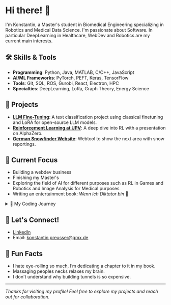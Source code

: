 # Hi there! 👋  
I'm Konstantin, a Master's student in Biomedical Engineering specializing in Robotics and Medical Data Science. I'm passionate about Software. In particular DeepLearning in Healthcare, WebDev and Robotics are my current main interests. 

## 🛠️ Skills & Tools  
- **Programming**: Python, Java, MATLAB, C/C++, JavaScript
- **AI/ML Frameworks**: PyTorch, PEFT, Keras, TensorFlow
- **Tools**: Git, SQL, ROS, Gurobi, React, Electron, HPC
- **Specialties**: DeepLearning, LoRa, Graph Theory, Energy Science

## 🚀 Projects  
- [**LLM Fine-Tuning**](https://github.com/1Preusse/exprep_LLM): A text classification project using classical finetuning and LoRA for open-source LLM models.  
- [**Reinforcement Learning at UPV**](https://github.com/1Preusse/ReinforcementLearningUPV): A deep dive into RL with a presentation on AlphaZero.
- [**German Snowfinder Website**](https://github.com/1Preusse/WoLiegtSchnee): Webtool to show the next area with snow reportings.

## 🎯 Current Focus  
- Building a webdev business
- Finishing my Master's
- Exploring the field of AI for different purposes such as RL in Games and Robotics and Image Analysis for Medical purposes
- Writing an entertainment book: *Wenn ich Diktator bin* 📖


<details>
  <summary>📖 My Coding Journey</summary>
  I started coding during highschool where we had a robotics class in which we programmed small arduino projects. This sparked my interest for the matter eventho I barely got what I was doing at the time. I had a lot of fun with these projects and therefore decided to pursue a bachelors in both computer engineering and biomedical engineering at TU Darmstadt. At the time I only knew C++ but my basic skills proved to be helpfull as we had to program Java in our CS classes. From here I explored many different languages such as Matlab, JavaScript and Python, which I program the most these days. I have had 2 research positions focusing on App Development and Data Engineering mostly. I am eager to learn new stuff every day expanding my view on anything tech related. Whether it is building simple scripts or developing complex models, coding has become an integral part of my life.
</details>


## 🤝 Let's Connect!  
- [LinkedIn](https://de.linkedin.com/in/konstantin-preu%C3%9Fer-0408a4327)  
- Email: konstantin.preusser@gmx.de

## 🎉 Fun Facts  
- I hate eye-rolling so much, I’m dedicating a chapter to it in my book.  
- Massaging peoples necks relaxes my brain.
- I don't understand why building tunnels is so expensive.

---

*Thanks for visiting my profile! Feel free to explore my projects and reach out for collaboration.*
